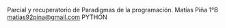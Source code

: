 Parcial y recuperatorio de Paradigmas de la programación. 
Matías Piña
1°B
matias92pina@gmail.com
PYTHON
